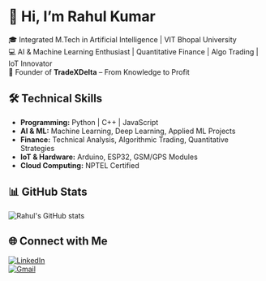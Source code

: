 # 👋 Hi, I’m Rahul Kumar  
🎓 Integrated M.Tech in Artificial Intelligence | VIT Bhopal University  
💻 AI & Machine Learning Enthusiast | Quantitative Finance | Algo Trading | IoT Innovator  
🌱 Founder of **TradeXDelta** – From Knowledge to Profit  

## 🛠️ Technical Skills
- **Programming:** Python | C++ | JavaScript  
- **AI & ML:** Machine Learning, Deep Learning, Applied ML Projects  
- **Finance:** Technical Analysis, Algorithmic Trading, Quantitative Strategies  
- **IoT & Hardware:** Arduino, ESP32, GSM/GPS Modules  
- **Cloud Computing:** NPTEL Certified  

## 📊 GitHub Stats
![Rahul's GitHub stats](https://github-readme-stats.vercel.app/api?username=rahulyadav-6&show_icons=true&theme=radical)  

## 🌐 Connect with Me
[![LinkedIn](https://img.shields.io/badge/LinkedIn-blue?style=for-the-badge&logo=linkedin)](https://www.linkedin.com/in/rahul-kr-yadav-047b54251/)  
[![Gmail](https://img.shields.io/badge/Email-D14836?style=for-the-badge&logo=gmail&logoColor=white)](mailto:rahulk49643@gmail.com)
